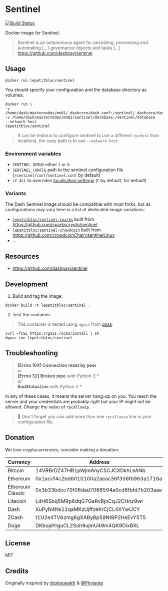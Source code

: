 # Sentinel

[![Build Status][travis-svg]][travis-url]

Docker image for Sentinel.

> Sentinel is an autonomous agent for persisting, processing and automating [...] governance objects and tasks [...]
> https://github.com/dashpay/sentinel

## Usage
```
docker run lepetitbloc/sentinel
```

You should specify your configuration and the database directory as volumes:
```
docker run \
-v /home/dash/masternodes/mn01/.dashcore/dash.conf:/sentinel/.dashcore/dash.conf
-v /home/dash/masternodes/mn01/sentinel/database:/sentinel/database
--network host
lepetitbloc/sentinel
```
> It can be tedious to configure sentinel to use a different `rpchost` than localhost, the easy path is to use `--network host`

### Environment variables
* `SENTINEL_DEBUG` either `1` or `0`
* `SENTINEL_CONFIG` path to the sentinel configuration file (`/sentinel/conf/sentinel.conf` by default)
* `LC_ALL` to overrides [localisation settings](https://www.gnu.org/software/gettext/manual/html_node/Locale-Environment-Variables.html#Locale-Environment-Variables) (`C` by default, for default)

### Variants
The Dash Sentinel image should be compatible with most forks, but as configurations may vary here is a list of dedicated image variations:
* [`lepetitbloc/sentinel-sparks`](https://hub.docker.com/r/lepetitbloc/sentinel-sparks/) built from https://github.com/sparkscrypto/sentinel
* [`lepetitbloc/sentinel-crowdcoin`](https://hub.docker.com/r/lepetitbloc/sentinel-crowdcoin/) built from https://github.com/crowdcoinChain/sentinelLinux
* ...

## Resources
* https://github.com/dashpay/sentinel

## Development
1. Build and tag the image:
```
docker build -t lepetitbloc/sentinel .
```

2. Test the container:
> The container is tested using `dgoss` from [goss](https://github.com/aelsabbahy/goss):
```
curl -fsSL https://goss.rocks/install | sh
dgoss run lepetitbloc/sentinel
```

## Troubleshooting
>**\[Errno 104] Connection reset by peer**  \
> *or*  \
>**\[Errno 32] Broken pipe** *with Python 3.\**  \
> *or*  \
>**BadStatusLine** *with Python 2.\**

In any of these cases, it means the server hang-up on you. You reach the server and your credentials are probably right but your IP might not be allowed.
Change the value of `rpcallowip`.
> :pushpin: Don't forget you can add more than one `rpcallowip` line in your configuration file.

## Donation
We love cryptocurrencies, consider making a donation:

| Currency         | Address                                    |
| ---------------- | ------------------------------------------ |
| Bitcoin          | 14VRBrDZ47HR1pWjmAnyC5CJCXDkhLeANb         |
| Ethereum         | 0x1accf4c2bd6010100a2aeac36f336fb963a1716a |
| Ethereum Classic | 0x3b33bdcc70f06dad7068594a0cd8fbfd7b203aae |
| Litecoin         | LdH6Sbq5M9p6dqG7GaRvBjoCqJ2CHnz9wr         |
| Dash             | XuPyN4Ns12qaMKzUjffzeKrCjCL4XYwUCY         |
| ZCash            | t1U2e4TV6zmg6gXAByBp59NtBP2HsEvY5T5        |
| Doge             | DKbojeYrguCL2Suh9ujmU49m4QK9DixBXL         |

## License
MIT

## Credits
Originally inspired by [@phpgeekfr](https://github.com/phpgeekfr) & [@Phylante](https://github.com/Phylante)

[travis-svg]: https://travis-ci.org/LePetitBloc/sentinel.svg?branch=master
[travis-url]: https://travis-ci.org/LePetitBloc/sentinel
